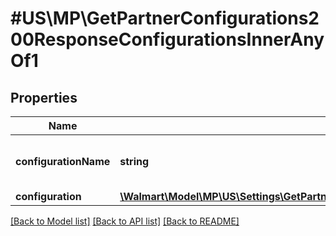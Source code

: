 # #US\MP\GetPartnerConfigurations200ResponseConfigurationsInnerAnyOf1

## Properties

Name | Type | Description | Notes
------------ | ------------- | ------------- | -------------
**configurationName** | **string** | Name of the configuration. Allowed value is FEED | [optional]
**configuration** | [**\Walmart\Model\MP\US\Settings\GetPartnerConfigurations200ResponseConfigurationsInnerAnyOf1Configuration**](GetPartnerConfigurations200ResponseConfigurationsInnerAnyOf1Configuration.md) |  | [optional]


[[Back to Model list]](../) [[Back to API list]](../../Api/US/MP) [[Back to README]](../../README.md)
